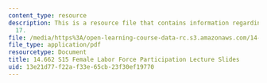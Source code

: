 ```yaml
---
content_type: resource
description: This is a resource file that contains information regarding lecture slide
  17.
file: /media/https%3A/open-learning-course-data-rc.s3.amazonaws.com/14-662-labor-economics-ii-spring-2015/13e21d77f22af33e65cb23f30ef19770_MIT14_662S15_lec_slides17.pdf
file_type: application/pdf
resourcetype: Document
title: 14.662 S15 Female Labor Force Participation Lecture Slides
uid: 13e21d77-f22a-f33e-65cb-23f30ef19770
---
```

